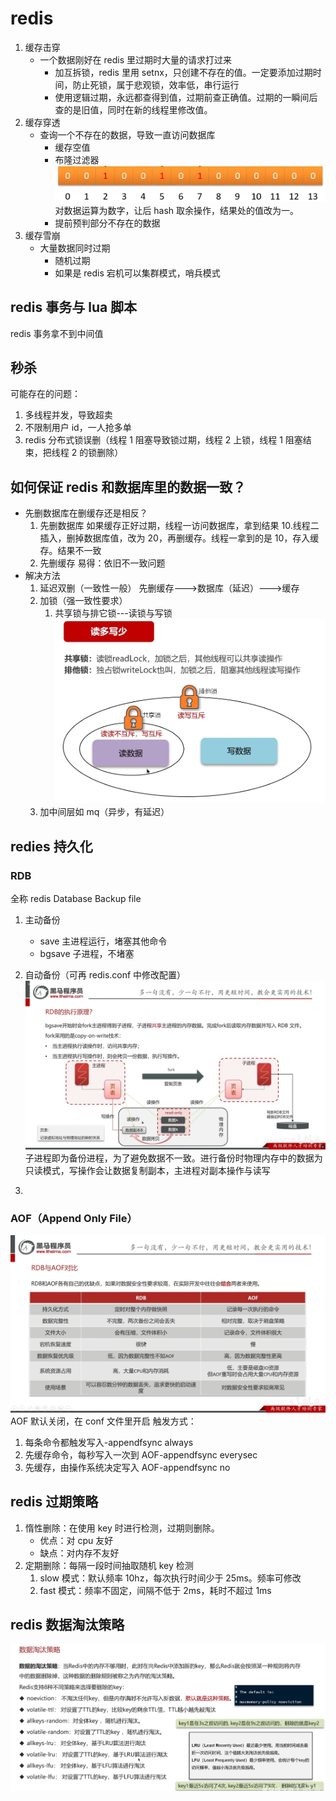 # redis

1. 缓存击穿
   - 一个数据刚好在 redis 里过期时大量的请求打过来
     - 加互拆锁，redis 里用 setnx，只创建不存在的值。一定要添加过期时间，防止死锁，属于悲观锁，效率低，串行运行
     - 使用逻辑过期，永远都查得到值，过期前查正确值。过期的一瞬间后查的是旧值，同时在新的线程里修改值。
2. 缓存穿透
   - 查询一个不存在的数据，导致一直访问数据库
     - 缓存空值
     - 布隆过滤器
       ![alt text](image-7.png)
       对数据运算为数字，让后 hash 取余操作，结果处的值改为一。
     - 提前预判部分不存在的数据
3. 缓存雪崩
   - 大量数据同时过期
     - 随机过期
     - 如果是 redis 宕机可以集群模式，哨兵模式

## redis 事务与 lua 脚本

redis 事务拿不到中间值

## 秒杀

可能存在的问题：

1. 多线程并发，导致超卖
2. 不限制用户 id，一人抢多单
3. redis 分布式锁误删（线程 1 阻塞导致锁过期，线程 2 上锁，线程 1 阻塞结束，把线程 2 的锁删除）

## 如何保证 redis 和数据库里的数据一致？

- 先删数据库在删缓存还是相反？
  1. 先删数据库
     如果缓存正好过期，线程一访问数据库，拿到结果 10.线程二插入，删掉数据库值，改为 20，再删缓存。线程一拿到的是 10，存入缓存。结果不一致
  2. 先删缓存
     易得：依旧不一致问题
- 解决方法
  1. 延迟双删（一致性一般）
     先删缓存--->数据库（延迟）--->缓存
  2. 加锁（强一致性要求）
     1. 共享锁与排它锁---读锁与写锁
        ![alt text](image-8.png)
  3. 加中间层如 mq（异步，有延迟）

## redies 持久化

### RDB

全称 redis Database Backup file

1. 主动备份

   - save 主进程运行，堵塞其他命令
   - bgsave 子进程，不堵塞

2. 自动备份（可再 redis.conf 中修改配置）
   ![alt text](image-9.png)
   子进程即为备份进程，为了避免数据不一致。进行备份时物理内存中的数据为只读模式，写操作会让数据复制副本，主进程对副本操作与读写
3.

### AOF（Append Only File）

![alt text](image-10.png)
AOF 默认关闭，在 conf 文件里开启
触发方式：

1. 每条命令都触发写入-appendfsync always
2. 先缓存命令，每秒写入一次到 AOF-appendfsync everysec
3. 先缓存，由操作系统决定写入 AOF-appendfsync no

## redis 过期策略

1. 惰性删除：在使用 key 时进行检测，过期则删除。
   - 优点：对 cpu 友好
   - 缺点：对内存不友好
2. 定期删除：每隔一段时间抽取随机 key 检测
   1. slow 模式：默认频率 10hz，每次执行时间少于 25ms。频率可修改
   2. fast 模式：频率不固定，间隔不低于 2ms，耗时不超过 1ms

## redis 数据淘汰策略

![alt text](image-11.png)
